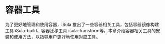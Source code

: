 # 容器工具

为了更好地管理和使用容器，iSula 推出了一些容器相关工具，包括容器镜像构建工具 iSula-build、容器迁移工具 isula-transform等。本章介绍容器相关工具的安装和使用方法，以指导用户更好地使用对应工具。